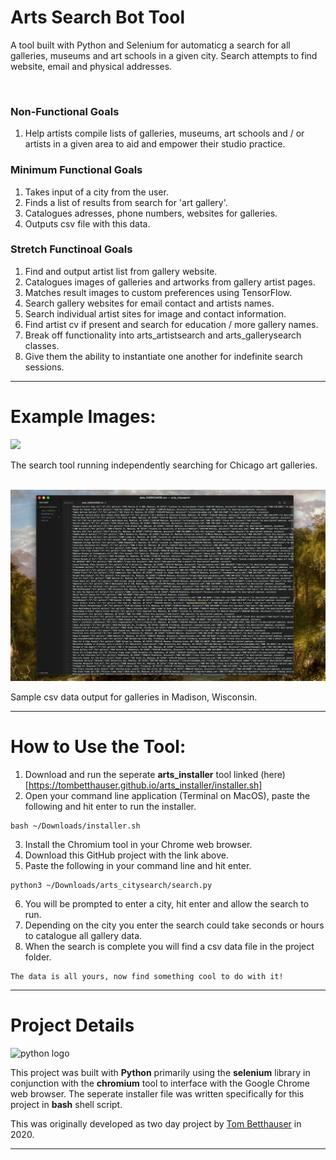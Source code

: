 # Arts Search Bot Tool
A tool built with Python and Selenium for automaticg a search for all galleries, museums and art schools in a given city. Search attempts to find website, email and physical addresses.

<img src="https://www.stayconnect.info/wp-content/uploads/2020/03/Search-engine-robot-min.jpg" alt="" height="275px"/>

### Non-Functional Goals
1. Help artists compile lists of galleries, museums, art schools and / or artists in a given area to aid and empower their studio practice.

### Minimum Functional Goals
1. Takes input of a city from the user.
2. Finds a list of results from search for 'art gallery'.
3. Catalogues adresses, phone numbers, websites for galleries.
4. Outputs csv file with this data.

### Stretch Functinoal Goals
1. Find and output artist list from gallery website.
2. Catalogues images of galleries and artworks from gallery artist pages.
3. Matches result images to custom preferences using TensorFlow.
4. Search gallery websites for email contact and artists names.
5. Search individual artist sites for image and contact information.
6. Find artist cv if present and search for education / more gallery names.
7. Break off functionality into arts_artistsearch and arts_gallerysearch classes.
8. Give them the ability to instantiate one another for indefinite search sessions.


***


# Example Images:

<img src="https://raw.githubusercontent.com/tombetthauser/image_library/master/Screen%20Shot%202020-05-16%20at%208.51.57%20AM.png">

The search tool running independently searching for Chicago art galleries.

<br>
<img src="https://raw.githubusercontent.com/tombetthauser/image_library/master/Screen%20Shot%202020-05-16%20at%208.52.54%20AM.png">

Sample csv data output for galleries in Madison, Wisconsin.

***

# How to Use the Tool:
1. Download and run the seperate **arts_installer** tool linked (here)[https://tombetthauser.github.io/arts_installer/installer.sh]
2. Open your command line application (Terminal on MacOS), paste the following and hit enter to run the installer.
```
bash ~/Downloads/installer.sh
```
3. Install the Chromium tool in your Chrome web browser.
4. Download this GitHub project with the link above.
5. Paste the following in your command line and hit enter.
```
python3 ~/Downloads/arts_citysearch/search.py
```
6. You will be prompted to enter a city, hit enter and allow the search to run.
7. Depending on the city you enter the search could take seconds or hours to catalogue all gallery data.
8. When the search is complete you will find a csv data file in the project folder.
```
The data is all yours, now find something cool to do with it!
```
***  

# Project Details
![python logo](https://cdn4.iconfinder.com/data/icons/logos-and-brands/512/267_Python_logo-128.png)  

This project was built with **Python** primarily using the **selenium** library in conjunction with the **chromium** tool to interface with the Google Chrome web browser. The seperate installer file was written specifically for this project in **bash** shell script.

This was originally developed as two day project by [Tom Betthauser](http://www.tombetthauser.com/) in 2020.  

***
